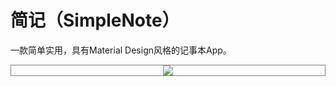 # 简记（SimpleNote）

一款简单实用，具有Material Design风格的记事本App。
<div style="border:1px solid gray;" align="center">
<img src="http://ontv5iyq3.bkt.clouddn.com/2017-08-10-15023596735252.jpg">
</div>


